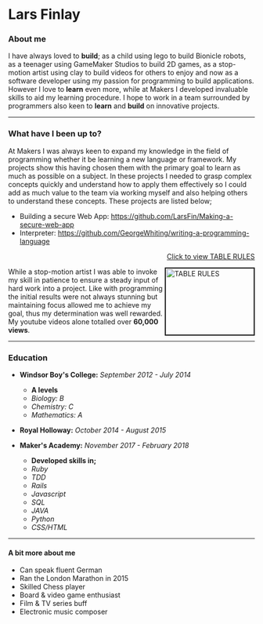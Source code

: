 # Lars Finlay

### About me
I have always loved to **build**; as a child using lego to build Bionicle robots, as a teenager using GameMaker Studios to build 2D games, as a stop-motion artist using clay to build videos for others to enjoy and now as a software developer using my passion for programming to build applications. However I love to **learn** even more, while at Makers I developed invaluable skills to aid my learning procedure. I hope to work in a team surrounded by programmers also keen to **learn** and **build** on innovative projects.

---

### What have I been up to?
At Makers I was always keen to expand my knowledge in the field of programming whether it be learning a new language or framework. My projects show this having chosen them with the primary goal to learn as much as possible on a subject. In these projects I needed to grasp complex concepts quickly and understand how to apply them effectively so I could add as much value to the team via working myself and also helping others to understand these concepts. These projects are listed below;

- Building a secure Web App: https://github.com/LarsFin/Making-a-secure-web-app
- Interpreter: https://github.com/GeorgeWhiting/writing-a-programming-language

<a href="https://www.youtube.com/watch?v=kRWGwOxLOaM"
target="blank">
  <p align="right">
    Click to view TABLE RULES
  </p>
  <img align="right" src="http://img.youtube.com/vi/kRWGwOxLOaM/0.jpg"
  alt="TABLE RULES" width="180" height="135" border="2">
<a/>

While a stop-motion artist I was able to invoke my skill in patience to ensure a steady input of hard work into a project. Like with programming the initial results were not always stunning but maintaining focus allowed me to achieve my goal, thus my determination was well rewarded. My youtube videos alone totalled over **60,000 views**.



---

### Education
- **Windsor Boy's College:** *September 2012 - July 2014*

  - **A levels**
  - *Biology: B*
  - *Chemistry: C*
  - *Mathematics: A*


- **Royal Holloway:** *October 2014 - August 2015*

- **Maker's Academy:** *November 2017 - February 2018*
  - **Developed skills in;**
  - *Ruby*
  - *TDD*
  - *Rails*
  - *Javascript*
  - *SQL*
  - *JAVA*
  - *Python*
  - *CSS/HTML*

---

#### A bit more about me

- Can speak fluent German
- Ran the London Marathon in 2015
- Skilled Chess player
- Board & video game enthusiast
- Film & TV series buff
- Electronic music composer
